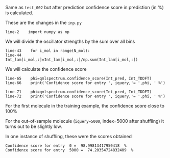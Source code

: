 Same as `test_002` but after prediction confidence score in prediction (in %) is calculated.   

These are the changes in the `inp.py` 

```
line-2    import numpy as np
```

We will divide the oscillator strengths by the sum over all bins
```
line-43    for i_mol in range(N_mol):
line-44        Int_lam[i_mol,:]=Int_lam[i_mol,:]/np.sum(Int_lam[i_mol,:])
```

We will calculate the confidence score  
```
line-65    phi=qmlspectrum.confidence_score(Int_pred, Int_TDDFT)
line-66    print('Confidence score for entry ', iquery,'= ',phi, ' %')
```

```
line-71    phi=qmlspectrum.confidence_score(Int_pred, Int_TDDFT)
line-72    print('Confidence score for entry ', iquery,'= ',phi, ' %')
```

For the first molecule in the training example, the confidence score close to 100%

For the out-of-sample molecule (`iquery=5000`, index=5000 after shuffling) it turns out to be slightly low.

In one instance of shuffling, these were the scores obtained

```
Confidence score for entry  0 =  98.99813417950418  %
Confidence score for entry  5000 =  74.20354724832409  %
```
